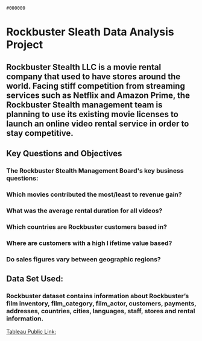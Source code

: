 `#000000`
# **Rockbuster Sleath Data Analysis Project**

## Rockbuster Stealth LLC is a movie rental company that used to have stores around the world. Facing stiff competition from streaming services such as Netflix and Amazon Prime, the Rockbuster Stealth management team is planning to use its existing movie licenses to launch an online video rental service in order to stay competitive.

## Key Questions and Objectives
### The Rockbuster Stealth Management Board's key business questions:
### Which movies contributed the most/least to revenue gain?
### What was the average rental duration for all videos?
### Which countries are Rockbuster customers based in?
### Where are customers with a high l ifetime value based?
### Do sales figures vary between geographic regions?

## Data Set Used:
### Rockbuster dataset contains information about Rockbuster’s film inventory, film_category, film_actor, customers, payments, addresses, countries, cities, languages, staff, stores and rental information.

[Tableau Public Link:](https://public.tableau.com/app/profile/priyanka.karamchandani/viz/RockbusterSleathLLC2020LaunchStratergyVisualizations/RockbusterSleathLLCvisualizations?publish=yes)
